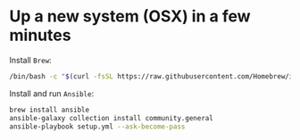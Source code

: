 # Up a new system (OSX) in a few minutes

Install `Brew`:
```bash
/bin/bash -c "$(curl -fsSL https://raw.githubusercontent.com/Homebrew/install/HEAD/install.sh)"
```

Install and run `Ansible`:

```bash
brew install ansible
ansible-galaxy collection install community.general
ansible-playbook setup.yml --ask-become-pass
```
